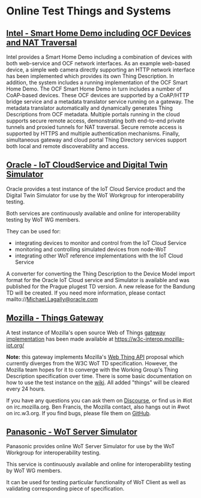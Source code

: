 # Online Test Things and Systems

## [Intel - Smart Home Demo including OCF Devices and NAT Traversal](intel.md)
Intel provides a Smart Home Demo including a combination of devices with both
web-service and OCF network interfaces.
As an example web-based device,
a simple web camera directly supporting an HTTP network interface has been implemented which provides its
own Thing Description.
In addition, the system includes a running implementation of the OCF Smart Home Demo.
The OCF Smart Home Demo in turn includes a number of CoAP-based devices.
These OCF devices are supported by a CoAP/HTTP bridge service and a metadata translator service
running on a gateway.
The metadata translator automatically and dynamically generates Thing Descriptions from OCF metadata.
Multiple portals running in the cloud supports secure remote access, demonstrating both
end-to-end private tunnels and proxied tunnels for NAT traversal.
Secure remote access is supported by HTTPS and multiple authentication mechanisms.
Finally, simultaneous gateway
and cloud portal Thing Directory services support both local and remote discoverability and access.

## [Oracle - IoT CloudService and Digital Twin Simulator](oracle.md)
Oracle provides a test instance of the IoT Cloud Service product and the Digital Twin Simulator
for use by the WoT Workgroup for interoperability testing.  

Both services are continuously available and online for interoperability testing by WoT WG members.

They can be used for:

* integrating devices to monitor and control from the IoT Cloud Service
* monitoring and controlling simulated devices from node-WoT
* integrating other WoT reference implementations with the IoT Cloud Service

A converter for converting the Thing Description to the Device Model import format 
for the Oracle IoT Cloud service and Simulator is available and was published for the Prague plugest TD version.
A new release for the Bandung TD will be created.
If you need more information, please contact mailto://Michael.Lagally@oracle.com

## [Mozilla - Things Gateway](https://github.com/mozilla-iot/wiki/wiki/Test-Gateway-Instance)

A test instance of Mozilla's open source Web of Things [gateway implementation](https://github.com/mozilla-iot/gateway) has been made available at https://w3c-interop.mozilla-iot.org/

**Note:** this gateway implements Mozilla's [Web Thing API](https://iot.mozilla.org/wot) proposal which currently diverges from the W3C WoT TD specification.
However, the Mozilla team hopes for it to converge with the Working Group's Thing Description specification over time.
There is some basic documentation on how to use the test instance on the [wiki](https://github.com/mozilla-iot/wiki/wiki/Test-Gateway-Instance).
All added "things" will be cleared every 24 hours.

If you have any questions you can ask them on [Discourse](https://discourse.mozilla.org/c/iot), or find us in #iot on irc.mozilla.org.
Ben Francis, the Mozilla contact, also hangs out in #wot on irc.w3.org. If you find bugs, please file them on [GitHub](https://github.com/mozilla-iot/gateway/issues).

## [Panasonic - WoT Server Simulator](panasonic.md)
Panasonic provides online WoT Server Simulator for use by the WoT Workgroup for interoperability testing.

This service is continuously available and online for interoperability testing by WoT WG members.

It can be used for testing particular functionality of WoT Client as well as validating corresponding piece of specification.
